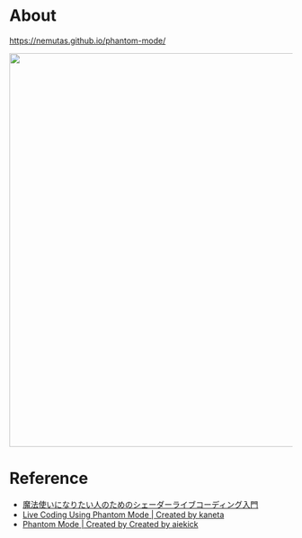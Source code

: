 # About

https://nemutas.github.io/phantom-mode/

<img src='https://github.com/nemutas/phantom-mode/assets/46724121/f052abef-452b-40e7-b254-94a134578a88' alt='' width='700' />

# Reference
- [魔法使いになりたい人のためのシェーダーライブコーディング入門](https://qiita.com/kaneta1992/items/21149c78159bd27e0860)
- [Live Coding Using Phantom Mode | Created by kaneta](https://www.shadertoy.com/view/wl2GWG)
- [Phantom Mode | Created by Created by aiekick](https://www.shadertoy.com/view/MtScWW)
